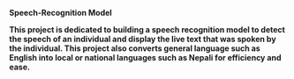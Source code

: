 <b>Speech-Recognition Model<b>

This project is dedicated to building a speech recognition model to detect the speech of an individual and display the live text that was spoken by the individual. This project also converts general language such as English into local or national languages such as Nepali for efficiency and ease.
